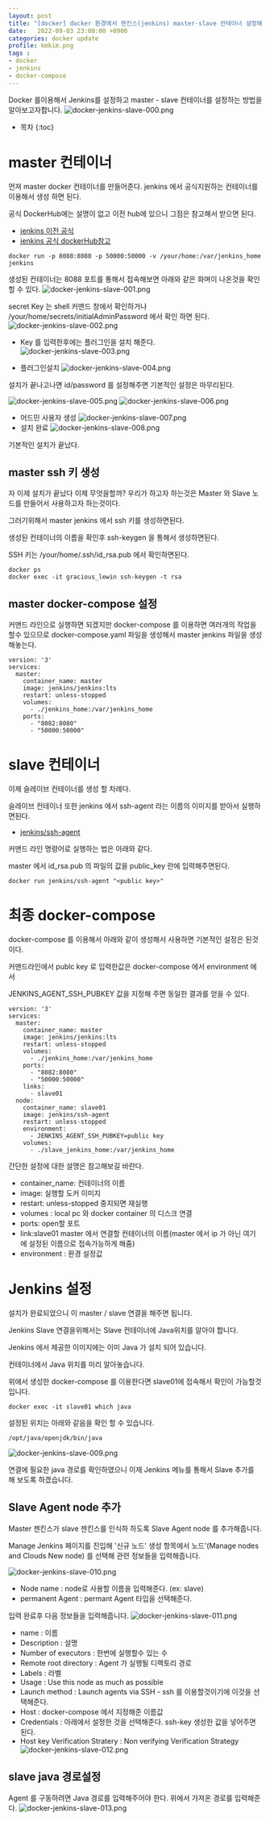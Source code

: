 ```yaml
---
layout: post
title: "[docker] docker 환경에서 젠킨스(jenkins) master-slave 컨테이너 설정해서 사용하기!!"
date:   2022-09-03 23:00:00 +0900
categories: docker update
profile: kmkim.png
tags :
- docker
- jenkins
- docker-compose
---
```


Docker 를이용해서 Jenkins를 설정하고 master - slave 컨테이너를 설정하는 방법을 알아보고자합니다.
![docker-jenkins-slave-000.png](/assets/images/2022-09-04/docker-jenkins-slave-000.png)

* 목차
{:toc}
# master 컨테이너

먼져 master docker 컨테이너를 만들어준다. jenkins 에서 공식지원하는 컨테이너를 이용해서 생성 하면 된다.

공식 DockerHub에는 설명이 없고 이전 hub에 있으니 그점은 참고해서 받으면 된다.

- [jenkins 이전 공식](https://hub.docker.com/_/jenkins)
- [jenkins 공식 dockerHub참고](https://hub.docker.com/r/jenkins/jenkins)


```
docker run -p 8088:8080 -p 50000:50000 -v /your/home:/var/jenkins_home jenkins
```

생성된 컨테이너는 8088 포트를 통해서 접속해보면 아래와 같은 화며이 나온것을 확인 할 수 있다.
![docker-jenkins-slave-001.png](/assets/images/2022-09-04/docker-jenkins-slave-001.png)

secret Key 는 shell 커맨드 창에서 확인하거나 /your/home/secrets/initialAdminPassword 에서 확인 하면 된다.
![docker-jenkins-slave-002.png](/assets/images/2022-09-04/docker-jenkins-slave-002.png)

- Key 를 입력한후에는 플러그인을 설치 해준다. 
![docker-jenkins-slave-003.png](/assets/images/2022-09-04/docker-jenkins-slave-003.png)

- 플러그인설치
![docker-jenkins-slave-004.png](/assets/images/2022-09-04/docker-jenkins-slave-004.png)

설치가 끝나고나면 id/password 를 설정해주면 기본적인 설정은 마무리된다.

![docker-jenkins-slave-005.png](/assets/images/2022-09-04/docker-jenkins-slave-005.png)
![docker-jenkins-slave-006.png](/assets/images/2022-09-04/docker-jenkins-slave-006.png)
- 어드민 사용자 생성
![docker-jenkins-slave-007.png](/assets/images/2022-09-04/docker-jenkins-slave-007.png)
- 설치 완료
![docker-jenkins-slave-008.png](/assets/images/2022-09-04/docker-jenkins-slave-008.png)

기본적인 설치가 끝났다. 

## master ssh 키 생성
자 이제 설치가 끝났다 이제 무엇을할까? 우리가 하고자 하는것은 Master 와 Slave 노드를 만들어서 사용하고자 하는것이다.

그러기위해서 master jenkins 에서 ssh 키를 생성하면된다. 

생성된 컨테이너의 이름을 확인후 ssh-keygen 을 통해서 생성하면된다.

SSH 키는 /your/home/.ssh/id_rsa.pub 에서 확인하면된다.
```
docker ps 
docker exec -it gracious_lewin ssh-keygen -t rsa
```
## master docker-compose 설정
커맨드 라인으로 실행하면 되겠지만 docker-compose 를 이용하면 여러개의 작업을 할수 있으므로 docker-compose.yaml 파일을 생성해서 master jenkins 파일을 생성해놓는다.
```
version: '3'
services:
  master:
    container_name: master
    image: jenkins/jenkins:lts
    restart: unless-stopped
    volumes:
      - ./jenkins_home:/var/jenkins_home
    ports:
      - "8082:8080"
      - "50000:50000"
```
# slave 컨테이너
이제 슬레이브 컨테이너를 생성 할 차례다.

슬레이브 컨테이너 또한 jenkins 에서 ssh-agent 라는 이름의 이미지를 받아서 실행하면된다. 
- [jenkins/ssh-agent](https://hub.docker.com/r/jenkins/ssh-agent)

커맨드 라인 명령어로 실행하는 법은 아래와 같다. 

master 에서 id_rsa.pub 의 파일의 값을 public_key 란에 입력해주면된다.

```
docker run jenkins/ssh-agent "<public key>"
```
# 최종 docker-compose
docker-compose 를 이용해서 아래와 같이 생성해서 사용하면 기본적인 설정은 된것이다.

커맨드라인에서 publc key 로 입력한값은 docker-compose 에서 environment 에서 

JENKINS_AGENT_SSH_PUBKEY 값을 지정해 주면 동일한 결과를 얻을 수 있다.

```
version: '3'
services:
  master:
    container_name: master
    image: jenkins/jenkins:lts
    restart: unless-stopped
    volumes:
      - ./jenkins_home:/var/jenkins_home
    ports:
      - "8082:8080"
      - "50000:50000"
    links:
      - slave01
  node:
    container_name: slave01
    image: jenkins/ssh-agent
    restart: unless-stopped
    environment:
      - JENKINS_AGENT_SSH_PUBKEY=public key
    volumes:
      - ./slave_jenkins_home:/var/jenkins_home
```
간단한 설정에 대한 설명은 참고해보길 바란다.

- container_name: 컨테이너의 이름
- image: 실행할 도커 이미지
- restart: unless-stopped  중지되면 재실행
- volumes : local pc 와 docker container 의 디스크 연결
- ports: open할 포트
- link:slave01 master 에서 연결할 컨테이너의 이름(master 에서 ip 가 아닌 여기에 설정된 이름으로 접속가능하게 해줌)
- environment : 환경 설정값

# Jenkins 설정
설치가 완료되었으니 이 master / slave 연결을 해주면 됩니다.

Jenkins Slave 연결을위해서는 Slave 컨테이너에 Java위치를 알아야 합니다. 

Jenkins 에서 제공한 이미지에는 이미 Java 가 설치 되어 있습니다. 

컨테이너에서 Java 위치를 미리 알아놓습니다. 

위에서 생성한 docker-compose 를 이용한다면 slave01에 접속해서 확인이 가능할것입니다.

```
docker exec -it slave01 which java

```

설정된 위치는 아래와 같음을 확인 할 수 있습니다.

```
/opt/java/openjdk/bin/java 
```
![docker-jenkins-slave-009.png](/assets/images/2022-09-04/docker-jenkins-slave-009.png)

연결에 필요한 java 경로를 확인하였으니 이제 Jenkins 메뉴를 통해서 Slave 추가를 해 보도록 하겠습니다.

## Slave Agent node 추가
Master 젠킨스가 slave 젠킨스를 인식하 하도록 Slave Agent node 를 추가해줍니다.

Manage Jenkins 페이지를 진입해 '신규 노드' 생성 항목에서 노드'(Manage nodes and Clouds New node) 를 선택해 관련 정보들을 입력해줍니다. 

![docker-jenkins-slave-010.png](/assets/images/2022-09-04/docker-jenkins-slave-010.png)
- Node name : node로 사용할 이름을 입력해준다. (ex: slave)
- permanent Agent : permant Agent 타입을 선택해준다.

입력 완료후 다음 정보들을 입력해줍니다.
![docker-jenkins-slave-011.png](/assets/images/2022-09-04/docker-jenkins-slave-011.png)
- name : 이름
- Description : 설명
- Number of executors : 한번에 실행할수 있는 수
- Remote root directory : Agent 가 실행될 디랙토리 경로
- Labels : 라벨
- Usage : Use this node as much as possible 
- Launch method : Launch agents via SSH - ssh 를 이용할것이기에 이것을 선택해준다.
- Host : docker-compose 에서 지정해준 이름값 
- Credentials : 아래에서 설정한 것을 선택해준다. ssh-key 생성한 값을 넣어주면된다.
- Host key Verification Stratery : Non verifying Verification Strategy
![docker-jenkins-slave-012.png](/assets/images/2022-09-04/docker-jenkins-slave-012.png)

## slave java 경로설정
Agent 를 구동하려면 Java 경로를 입력해주어야 한다. 
위에서 가져온 경로를 입력해준다.
![docker-jenkins-slave-013.png](/assets/images/2022-09-04/docker-jenkins-slave-013.png)
 
